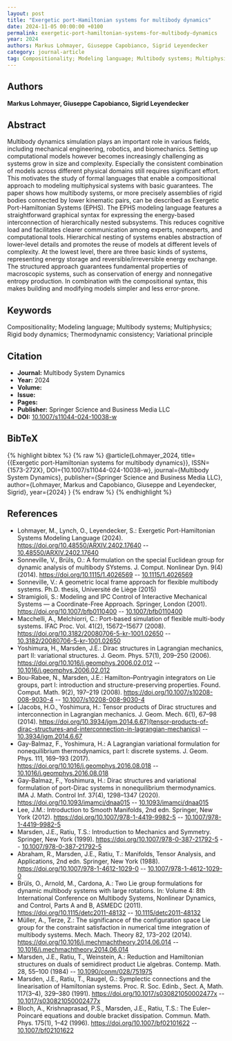 ```yaml
---
layout: post
title: "Exergetic port-Hamiltonian systems for multibody dynamics"
date: 2024-11-05 00:00:00 +0100
permalink: exergetic-port-hamiltonian-systems-for-multibody-dynamics
year: 2024
authors: Markus Lohmayer, Giuseppe Capobianco, Sigrid Leyendecker
category: journal-article
tag: Compositionality; Modeling language; Multibody systems; Multiphysics; Rigid body dynamics; Thermodynamic consistency; Variational principle
---
```

 
## Authors
**Markus Lohmayer, Giuseppe Capobianco, Sigrid Leyendecker**
 
## Abstract
Multibody dynamics simulation plays an important role in various fields, including mechanical engineering, robotics, and biomechanics. Setting up computational models however becomes increasingly challenging as systems grow in size and complexity. Especially the consistent combination of models across different physical domains still requires significant effort. This motivates the study of formal languages that enable a compositional approach to modeling multiphysical systems with basic guarantees. The paper shows how multibody systems, or more precisely assemblies of rigid bodies connected by lower kinematic pairs, can be described as Exergetic Port-Hamiltonian Systems (EPHS). The EPHS modeling language features a straightforward graphical syntax for expressing the energy-based interconnection of hierarchically nested subsystems. This reduces cognitive load and facilitates clearer communication among experts, nonexperts, and computational tools. Hierarchical nesting of systems enables abstraction of lower-level details and promotes the reuse of models at different levels of complexity. At the lowest level, there are three basic kinds of systems, representing energy storage and reversible/irreversible energy exchange. The structured approach guarantees fundamental properties of macroscopic systems, such as conservation of energy and nonnegative entropy production. In combination with the compositional syntax, this makes building and modifying models simpler and less error-prone.
 
## Keywords
Compositionality; Modeling language; Multibody systems; Multiphysics; Rigid body dynamics; Thermodynamic consistency; Variational principle
 
## Citation
- **Journal:** Multibody System Dynamics
- **Year:** 2024
- **Volume:** 
- **Issue:** 
- **Pages:** 
- **Publisher:** Springer Science and Business Media LLC
- **DOI:** [10.1007/s11044-024-10038-w](https://doi.org/10.1007/s11044-024-10038-w)
 
## BibTeX
{% highlight bibtex %}
{% raw %}
@article{Lohmayer_2024,
  title={{Exergetic port-Hamiltonian systems for multibody dynamics}},
  ISSN={1573-272X},
  DOI={10.1007/s11044-024-10038-w},
  journal={Multibody System Dynamics},
  publisher={Springer Science and Business Media LLC},
  author={Lohmayer, Markus and Capobianco, Giuseppe and Leyendecker, Sigrid},
  year={2024}
}
{% endraw %}
{% endhighlight %}
 
## References
- Lohmayer, M., Lynch, O., Leyendecker, S.: Exergetic Port-Hamiltonian Systems Modeling Language (2024). https://doi.org/10.48550/ARXIV.2402.17640 -- [10.48550/ARXIV.2402.17640](https://doi.org/10.48550/ARXIV.2402.17640)
- Sonneville, V., Brüls, O.: A formulation on the special Euclidean group for dynamic analysis of multibody SYstems. J. Comput. Nonlinear Dyn. 9(4) (2014). https://doi.org/10.1115/1.4026569 -- [10.1115/1.4026569](https://doi.org/10.1115/1.4026569)
- Sonneville, V.: A geometric local frame approach for flexible multibody systems. Ph.D. thesis, Université de Liège (2015)
- Stramigioli, S.: Modeling and IPC Control of Interactive Mechanical Systems — a Coordinate-Free Approach. Springer, London (2001). https://doi.org/10.1007/bfb0110400 -- [10.1007/bfb0110400](https://doi.org/10.1007/bfb0110400)
- Macchelli, A., Melchiorri, C.: Port-based simulation of flexible multi-body systems. IFAC Proc. Vol. 41(2), 15672–15677 (2008). https://doi.org/10.3182/20080706-5-kr-1001.02650 -- [10.3182/20080706-5-kr-1001.02650](https://doi.org/10.3182/20080706-5-kr-1001.02650)
- Yoshimura, H., Marsden, J.E.: Dirac structures in Lagrangian mechanics, part II: variational structures. J. Geom. Phys. 57(1), 209–250 (2006). https://doi.org/10.1016/j.geomphys.2006.02.012 -- [10.1016/j.geomphys.2006.02.012](https://doi.org/10.1016/j.geomphys.2006.02.012)
- Bou-Rabee, N., Marsden, J.E.: Hamilton–Pontryagin integrators on Lie groups, part I: introduction and structure-preserving properties. Found. Comput. Math. 9(2), 197–219 (2008). https://doi.org/10.1007/s10208-008-9030-4 -- [10.1007/s10208-008-9030-4](https://doi.org/10.1007/s10208-008-9030-4)
- [Jacobs, H.O., Yoshimura, H.: Tensor products of Dirac structures and interconnection in Lagrangian mechanics. J. Geom. Mech. 6(1), 67–98 (2014). https://doi.org/10.3934/jgm.2014.6.67](tensor-products-of-dirac-structures-and-interconnection-in-lagrangian-mechanics) -- [10.3934/jgm.2014.6.67](https://doi.org/10.3934/jgm.2014.6.67)
- Gay-Balmaz, F., Yoshimura, H.: A Lagrangian variational formulation for nonequilibrium thermodynamics, part I: discrete systems. J. Geom. Phys. 111, 169–193 (2017). https://doi.org/10.1016/j.geomphys.2016.08.018 -- [10.1016/j.geomphys.2016.08.018](https://doi.org/10.1016/j.geomphys.2016.08.018)
- Gay-Balmaz, F., Yoshimura, H.: Dirac structures and variational formulation of port-Dirac systems in nonequilibrium thermodynamics. IMA J. Math. Control Inf. 37(4), 1298–1347 (2020). https://doi.org/10.1093/imamci/dnaa015 -- [10.1093/imamci/dnaa015](https://doi.org/10.1093/imamci/dnaa015)
- Lee, J.M.: Introduction to Smooth Manifolds, 2nd edn. Springer, New York (2012). https://doi.org/10.1007/978-1-4419-9982-5 -- [10.1007/978-1-4419-9982-5](https://doi.org/10.1007/978-1-4419-9982-5)
- Marsden, J.E., Ratiu, T.S.: Introduction to Mechanics and Symmetry. Springer, New York (1999). https://doi.org/10.1007/978-0-387-21792-5 -- [10.1007/978-0-387-21792-5](https://doi.org/10.1007/978-0-387-21792-5)
- Abraham, R., Marsden, J.E., Ratiu, T.: Manifolds, Tensor Analysis, and Applications, 2nd edn. Springer, New York (1988). https://doi.org/10.1007/978-1-4612-1029-0 -- [10.1007/978-1-4612-1029-0](https://doi.org/10.1007/978-1-4612-1029-0)
- Brüls, O., Arnold, M., Cardona, A.: Two Lie group formulations for dynamic multibody systems with large rotations. In: Volume 4: 8th International Conference on Multibody Systems, Nonlinear Dynamics, and Control, Parts A and B, ASMEDC (2011). https://doi.org/10.1115/detc2011-48132 -- [10.1115/detc2011-48132](https://doi.org/10.1115/detc2011-48132)
- Müller, A., Terze, Z.: The significance of the configuration space Lie group for the constraint satisfaction in numerical time integration of multibody systems. Mech. Mach. Theory 82, 173–202 (2014). https://doi.org/10.1016/j.mechmachtheory.2014.06.014 -- [10.1016/j.mechmachtheory.2014.06.014](https://doi.org/10.1016/j.mechmachtheory.2014.06.014)
- Marsden, J.E., Ratiu, T., Weinstein, A.: Reduction and Hamiltonian structures on duals of semidirect product Lie algebras. Contemp. Math. 28, 55–100 (1984) -- [10.1090/conm/028/751975](https://doi.org/10.1090/conm/028/751975)
- Marsden, J.E., Ratiu, T., Raugel, G.: Symplectic connections and the linearisation of Hamiltonian systems. Proc. R. Soc. Edinb., Sect. A, Math. 117(3–4), 329–380 (1991). https://doi.org/10.1017/s030821050002477x -- [10.1017/s030821050002477x](https://doi.org/10.1017/s030821050002477x)
- Bloch, A., Krishnaprasad, P.S., Marsden, J.E., Ratiu, T.S.: The Euler–Poincaré equations and double bracket dissipation. Commun. Math. Phys. 175(1), 1–42 (1996). https://doi.org/10.1007/bf02101622 -- [10.1007/bf02101622](https://doi.org/10.1007/bf02101622)

